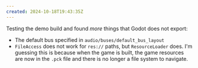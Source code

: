 ```yaml
---
created: 2024-10-18T19:43:35Z
---
```


Testing the demo build and found _more_ things that Godot does not export:
- The default bus specified in `audio/buses/default_bus_layout`
- `FileAccess` does not work for `res://` paths, but `ResourceLoader` does. I'm guessing this is because when the game is built, the game resources are now in the `.pck` file and there is no longer a file system to navigate.
